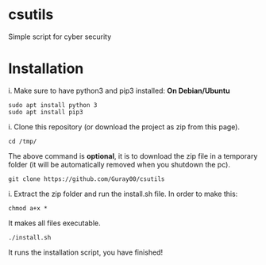 # csutils
Simple script for cyber security

# Installation
i. Make sure to have python3 and pip3 installed: 
**On Debian/Ubuntu**
```
sudo apt install python 3
sudo apt install pip3
```

i. Clone this repository (or download the project as zip from this page).
```
cd /tmp/
```
The above command is **optional**, it is to download the zip file in a temporary folder (it will be automatically removed when you shutdown the pc).
```
git clone https://github.com/Guray00/csutils
```
i. Extract the zip folder and run the install.sh file. In order to make this:
```
chmod a+x * 
```
It makes all files executable.
```
./install.sh
```
It runs the installation script, you have finished!
